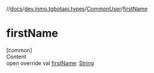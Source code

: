 //[docs](../../../index.md)/[dev.inmo.tgbotapi.types](../index.md)/[CommonUser](index.md)/[firstName](first-name.md)



# firstName  
[common]  
Content  
open override val [firstName](first-name.md): [String](https://kotlinlang.org/api/latest/jvm/stdlib/kotlin/-string/index.html)  



